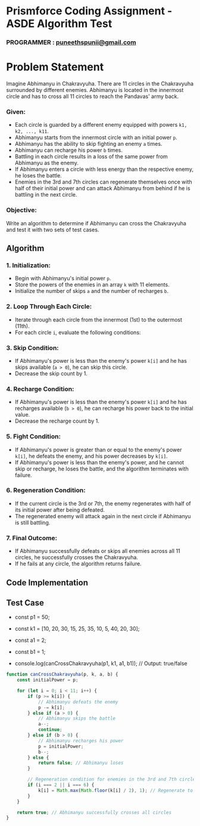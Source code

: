 # Prismforce Coding Assignment - ASDE Algorithm Test
### PROGRAMMER : puneethspunii@gmail.com

# Problem Statement

Imagine Abhimanyu in Chakravyuha. There are 11 circles in the Chakravyuha surrounded by different enemies. Abhimanyu is located in the innermost circle and has to cross all 11 circles to reach the Pandavas' army back.

### Given:
- Each circle is guarded by a different enemy equipped with powers `k1, k2, ..., k11`.
- Abhimanyu starts from the innermost circle with an initial power `p`.
- Abhimanyu has the ability to skip fighting an enemy `a` times.
- Abhimanyu can recharge his power `b` times.
- Battling in each circle results in a loss of the same power from Abhimanyu as the enemy.
- If Abhimanyu enters a circle with less energy than the respective enemy, he loses the battle.
- Enemies in the 3rd and 7th circles can regenerate themselves once with half of their initial power and can attack Abhimanyu from behind if he is battling in the next circle.

### Objective:
Write an algorithm to determine if Abhimanyu can cross the Chakravyuha and test it with two sets of test cases.

## Algorithm

### 1. Initialization:
- Begin with Abhimanyu's initial power `p`.
- Store the powers of the enemies in an array `k` with 11 elements.
- Initialize the number of skips `a` and the number of recharges `b`.

### 2. Loop Through Each Circle:
- Iterate through each circle from the innermost (1st) to the outermost (11th).
- For each circle `i`, evaluate the following conditions:

### 3. Skip Condition:
- If Abhimanyu's power is less than the enemy's power `k[i]` and he has skips available (`a > 0`), he can skip this circle.
- Decrease the skip count by 1.

### 4. Recharge Condition:
- If Abhimanyu's power is less than the enemy's power `k[i]` and he has recharges available (`b > 0`), he can recharge his power back to the initial value.
- Decrease the recharge count by 1.

### 5. Fight Condition:
- If Abhimanyu's power is greater than or equal to the enemy's power `k[i]`, he defeats the enemy, and his power decreases by `k[i]`.
- If Abhimanyu's power is less than the enemy's power, and he cannot skip or recharge, he loses the battle, and the algorithm terminates with failure.

### 6. Regeneration Condition:
- If the current circle is the 3rd or 7th, the enemy regenerates with half of its initial power after being defeated.
- The regenerated enemy will attack again in the next circle if Abhimanyu is still battling.

### 7. Final Outcome:
- If Abhimanyu successfully defeats or skips all enemies across all 11 circles, he successfully crosses the Chakravyuha.
- If he fails at any circle, the algorithm returns failure.

## Code Implementation


## Test Case
- const p1 = 50;
- const k1 = [10, 20, 30, 15, 25, 35, 10, 5, 40, 20, 30];
- const a1 = 2;
- const b1 = 1;

- console.log(canCrossChakravyuha(p1, k1, a1, b1)); // Output: true/false


```javascript
function canCrossChakravyuha(p, k, a, b) {
    const initialPower = p;

    for (let i = 0; i < 11; i++) {
        if (p >= k[i]) {
            // Abhimanyu defeats the enemy
            p -= k[i];
        } else if (a > 0) {
            // Abhimanyu skips the battle
            a--;
            continue;
        } else if (b > 0) {
            // Abhimanyu recharges his power
            p = initialPower;
            b--;
        } else {
            return false; // Abhimanyu loses
        }

        // Regeneration condition for enemies in the 3rd and 7th circles
        if (i === 2 || i === 6) {
            k[i] = Math.max(Math.floor(k[i] / 2), 1); // Regenerate to half power (at least 1)
        }
    }

    return true; // Abhimanyu successfully crosses all circles
} 


